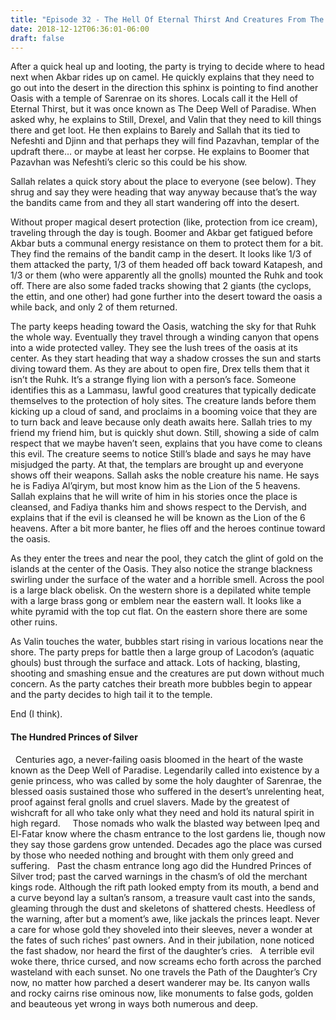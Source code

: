 ```yaml
---
title: "Episode 32 - The Hell Of Eternal Thirst And Creatures From The Black Oasis"
date: 2018-12-12T06:36:01-06:00
draft: false
---
```

After a quick heal up and looting, the party is trying to decide where to head next when Akbar rides up on camel. He quickly explains that they need to go out into the desert in the direction this sphinx is pointing to find another Oasis with a temple of Sarenrae on its shores. Locals call it the Hell of Eternal Thirst, but it was once known as The Deep Well of Paradise. When asked why, he explains to Still, Drexel, and Valin that they need to kill things there and get loot. He then explains to Barely and Sallah that its tied to Nefeshti and Djinn and that perhaps they will find Pazavhan, templar of the updraft there… or maybe at least her corpse. He explains to Boomer that Pazavhan was Nefeshti’s cleric so this could be his show.

Sallah relates a quick story about the place to everyone (see below). They shrug and say they were heading that way anyway because that’s the way the bandits came from and they all start wandering off into the desert.

Without proper magical desert protection (like, protection from ice cream), traveling through the day is tough. Boomer and Akbar get fatigued before Akbar buts a communal energy resistance on them to protect them for a bit. They find the remains of the bandit camp in the desert. It looks like 1/3 of them attacked the party, 1/3 of them headed off back toward Katapesh, and 1/3 or them (who were apparently all the gnolls) mounted the Ruhk and took off. There are also some faded tracks showing that 2 giants (the cyclops, the ettin, and one other) had gone further into the desert toward the oasis a while back, and only 2 of them returned.

The party keeps heading toward the Oasis, watching the sky for that Ruhk the whole way. Eventually they travel through a winding canyon that opens into a wide protected valley. They see the lush trees of the oasis at its center. As they start heading that way a shadow crosses the sun and starts diving toward them. As they are about to open fire, Drex tells them that it isn’t the Ruhk. It’s a strange flying lion with a person’s face. Someone identifies this as a Lammasu, lawful good creatures that typically dedicate themselves to the protection of holy sites. The creature lands before them kicking up a cloud of sand, and proclaims in a booming voice that they are to turn back and leave because only death awaits here. Sallah tries to my friend my friend him, but is quickly shut down. Still, showing a side of calm respect that we maybe haven’t seen, explains that you have come to cleans this evil. The creature seems to notice Still’s blade and says he may have misjudged the party. At that, the templars are brought up and everyone shows off their weapons. Sallah asks the noble creature his name. He says he is Fadiya Al’qirym, but most know him as the Lion of the 5 heavens. Sallah explains that he will write of him in his stories once the place is cleansed, and Fadiya thanks him and shows respect to the Dervish, and explains that if the evil is cleansed he will be known as the Lion of the 6 heavens. After a bit more banter, he flies off and the heroes continue toward the oasis.

As they enter the trees and near the pool, they catch the glint of gold on the islands at the center of the Oasis. They also notice the strange blackness swirling under the surface of the water and a horrible smell. Across the pool is a large black obelisk. On the western shore is a depilated white temple with a large brass gong or emblem near the eastern wall. It looks like a white pyramid with the top cut flat. On the eastern shore there are some other ruins.

As Valin touches the water, bubbles start rising in various locations near the shore. The party preps for battle then a large group of Lacodon’s (aquatic ghouls) bust through the surface and attack. Lots of hacking, blasting, shooting and smashing ensue and the creatures are put down without much concern. As the party catches their breath more bubbles begin to appear and the party decides to high tail it to the temple.

End (I think).
 
#### The Hundred Princes of Silver
 
Centuries ago, a never-failing oasis bloomed in the heart of the waste known as the Deep Well of Paradise. Legendarily called into existence by a genie princess, who was called by some the holy daughter of Sarenrae, the blessed oasis sustained those who suffered in the desert’s unrelenting heat, proof against feral gnolls and cruel slavers. Made by the greatest of wishcraft for all who take only what they need and hold its natural spirit in high regard.  
 
Those nomads who walk the blasted way between Ipeq and El-Fatar know where the chasm entrance to the lost gardens lie, though now they say those gardens grow untended. Decades ago the place was cursed by those who needed nothing and brought with them only greed and suffering.
 
Past the chasm entrance long ago did the Hundred Princes of Silver trod; past the carved warnings in the chasm’s of old the merchant kings rode. Although the rift path looked empty from its mouth, a bend and a curve beyond lay a sultan’s ransom, a treasure vault cast into the sands, gleaming through the dust and skeletons of shattered chests. Heedless of the warning, after but a moment’s awe, like jackals the princes leapt. Never a care for whose gold they shoveled into their sleeves, never a wonder at the fates of such riches’ past owners. And in their jubilation, none noticed the fast shadow, nor heard the first of the daughter’s cries.
 
A terrible evil woke there, thrice cursed, and now screams echo forth across the parched wasteland with each sunset. No one travels the Path of the Daughter’s Cry now, no matter how parched a desert wanderer may be. Its canyon walls and rocky cairns rise ominous now, like monuments to false gods, golden and beauteous yet wrong in ways both numerous and deep.

